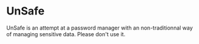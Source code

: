 # UnSafe
UnSafe is an attempt at a password manager with an non-traditionnal way of managing sensitive data. Please don't use it.

